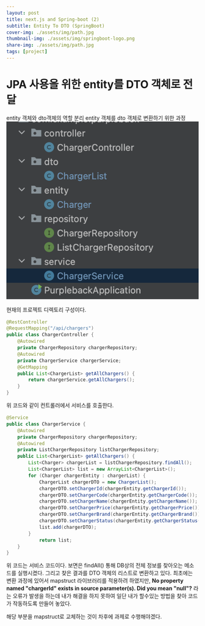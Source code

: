 ```yaml
---
layout: post
title: next.js and Spring-boot (2)
subtitle: Entity To DTO (SpringBoot)
cover-img: ./assets/img/path.jpg
thumbnail-img: ./assets/img/springboot-logo.png
share-img: ./assets/img/path.jpg
tags: [project]
---
```

# JPA 사용을 위한 entity를 DTO 객체로 전달
entity 객체와 dto객체의 역할 분리
entity 객체를 dto 객체로 변환하기 위한 과정
![Crepe](/assets/img/purplebackPJ/project%20dir%20set.png)

현재의 프로젝트 디렉토리 구성이다.
```java
@RestController
@RequestMapping("/api/chargers")
public class ChargerController {
    @Autowired
    private ChargerRepository chargerRepository;
    @Autowired
    private ChargerService chargerService;
    @GetMapping
    public List<ChargerList> getAllChargers() {
        return chargerService.getAllChargers();
    }
}
```
위 코드와 같이 컨트롤러에서 서비스를 호출한다.
```java
@Service
public class ChargerService {
    @Autowired
    private ChargerRepository chargerRepository;
    @Autowired
    private ListChargerRepository listChargerRepository;
    public List<ChargerList> getAllChargers() {
        List<Charger> chargerList = listChargerRepository.findAll();
        List<ChargerList> list = new ArrayList<ChargerList>();
        for (Charger chargerEntity : chargerList) {
            ChargerList chargerDTO = new ChargerList();
            chargerDTO.setChargerId(chargerEntity.getChargerId());
            chargerDTO.setChargerCode(chargerEntity.getChargerCode());
            chargerDTO.setChargerName(chargerEntity.getChargerName());
            chargerDTO.setChargerPrice(chargerEntity.getChargerPrice());
            chargerDTO.setChargerBrand(chargerEntity.getChargerBrand());
            chargerDTO.setChargerStatus(chargerEntity.getChargerStatus());
            list.add(chargerDTO);
        }
            return list;
    }
}
```
위 코드는 서비스 코드이다. 보면은 findAll() 통해 DB상의 전체 정보를 찾아오는 메소드를 실행시켰다. 그리고 찾은 결과를 DTO 객체의 리스트로 변환하고 있다.
최초에는 변환 과정에 있어서 mapstruct 라이브러리를 적용하려 하였지만, 
**No property named "chargerId" exists in source parameter(s). Did you mean "null"?**
라는 오류가 발생을 하는데 내가 해결을 하지 못하여 일단 내가 할수있는 방법을 찾아 코드가 작동하도록 만들어 놓았다.

해당 부분을 mapstruct로 교체하는 것이 차후에 과제로 수행해야겠다.

